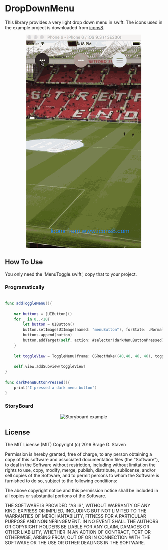 DropDownMenu
=========

This library provides a very light drop down menu in swift. The icons used in the example project is downloaded from [icons8](https://icons8.com/).

<p align="center"><img title="ToggleMenu" src="https://raw.githubusercontent.com/Bragegs/DropDownMenu/master/ToggleMenu.gif"/></p>

How To Use
----------

You only need the 'MenuToggle.swift', copy that to your project.

### Programatically

```Swift

func addToggleMenu(){

    var buttons = [UIButton]()
    for _ in 0..<10{
        let button = UIButton()
        button.setImage(UIImage(named: "menuButton"), forState: .Normal)
        buttons.append(button)
        button.addTarget(self, action: #selector(darkMenuButtonPressed), forControlEvents: .TouchUpInside)
    }

    let toggleView = ToggleMenu(frame: CGRectMake((40,40, 46, 46), toggleImage: UIImage(named: "Toggle")!, menuButtons: buttons)

    self.view.addSubview(toggleView)
}

func darkMenuButtonPressed(){
    print("I pressed a dark menu button")
}

```
### StoryBoard

<p align="center"><img title="Storyboard example" src="https://raw.githubusercontent.com/Bragegs/DropDownMenu/master/ToggleMenuStoryboard.gif"/></p>


## License

The MIT License (MIT)
Copyright (c) 2016 Brage G. Staven

Permission is hereby granted, free of charge, to any person obtaining a copy of this software and associated documentation files (the "Software"), to deal in the Software without restriction, including without limitation the rights to use, copy, modify, merge, publish, distribute, sublicense, and/or sell copies of the Software, and to permit persons to whom the Software is furnished to do so, subject to the following conditions:

The above copyright notice and this permission notice shall be included in all copies or substantial portions of the Software.

THE SOFTWARE IS PROVIDED "AS IS", WITHOUT WARRANTY OF ANY KIND, EXPRESS OR IMPLIED, INCLUDING BUT NOT LIMITED TO THE WARRANTIES OF MERCHANTABILITY, FITNESS FOR A PARTICULAR PURPOSE AND NONINFRINGEMENT. IN NO EVENT SHALL THE AUTHORS OR COPYRIGHT HOLDERS BE LIABLE FOR ANY CLAIM, DAMAGES OR OTHER LIABILITY, WHETHER IN AN ACTION OF CONTRACT, TORT OR OTHERWISE, ARISING FROM, OUT OF OR IN CONNECTION WITH THE SOFTWARE OR THE USE OR OTHER DEALINGS IN THE SOFTWARE.
